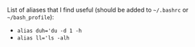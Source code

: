 List of aliases that I find useful (should be added to `~/.bashrc` or `~/bash_profile`):

* `alias duh='du -d 1 -h`
* `alias ll='ls -alh`
